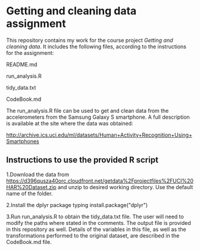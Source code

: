 # Getting and cleaning data assignment

This repository contains my work for the course project *Getting and cleaning data*. It includes the following files, according to the instructions for the assignment:

README.md 

run_analysis.R 

tidy_data.txt 

CodeBook.md

The run_analysis.R file can be used to get and clean data from the accelerometers from the Samsung Galaxy S smartphone. A full description is available at the site where the data was obtained:

http://archive.ics.uci.edu/ml/datasets/Human+Activity+Recognition+Using+Smartphones 

## Instructions to use the provided R script 

1.Download the data from https://d396qusza40orc.cloudfront.net/getdata%2Fprojectfiles%2FUCI%20HAR%20Dataset.zip and unzip to desired working directory. Use the default name of the folder.

2.Install the dplyr package typing install.package("dplyr") 

3.Run run_analysis.R to obtain the tidy_data.txt file. The user will need to modify the paths where stated in the comments. The output file is provided in this repository as well. Details of the variables in this file, as well as the transformations performed to the original dataset, are described in the CodeBook.md file. 
